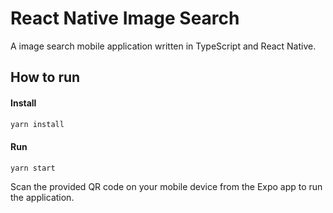 # React Native Image Search

A image search mobile application written in TypeScript and React Native.

## How to run

#### Install
```bash
yarn install
```
#### Run
```bash
yarn start
```

Scan the provided QR code on your mobile device from the Expo app to run the application.
